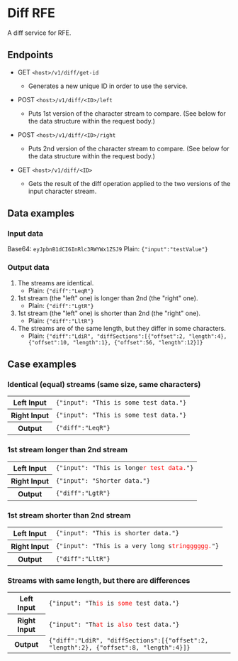 # Diff RFE

A diff service for RFE.


## Endpoints

- GET `<host>/v1/diff/get-id`
  - Generates a new unique ID in order to use the service.

- POST `<host>/v1/diff/<ID>/left`
  - Puts 1st version of the character stream to compare. (See below for the data structure within the request body.)

- POST `<host>/v1/diff/<ID>/right`
  - Puts 2nd version of the character stream to compare. (See below for the data structure within the request body.)

- GET `<host>/v1/diff/<ID>`
  - Gets the result of the diff operation applied to the two versions of the input character stream.


## Data examples

### Input data

Base64: `eyJpbnB1dCI6InRlc3RWYWx1ZSJ9`
Plain:  `{"input":"testValue"}`

### Output data

1. The streams are identical.
   - Plain: `{"diff":"LeqR"}`
2. 1st stream (the "left" one) is longer than 2nd (the "right" one).
   - Plain: `{"diff":"LgtR"}`
3. 1st stream (the "left" one) is shorter than 2nd (the "right" one).
   - Plain: `{"diff":"LltR"}`
4. The streams are of the same length, but they differ in some characters.
   - Plain: `{"diff":"LdiR", "diffSections":[{"offset":2, "length":4}, {"offset":10, "length":1}, {"offset":56, "length":12}]}`


## Case examples

### Identical (equal) streams (same size, same characters)

<table>
    <tr>
        <th>Left Input</th><td><code>{"input": "This is some test data."}</code></td>
    </tr>
    <tr>
        <th>Right Input</th><td><code>{"input": "This is some test data."}</code></td>
    </tr>
    <tr>
        <th>Output</th><td><code>{"diff":"LeqR"}</code></td>
    </tr>
</table>



### 1st stream longer than 2nd stream

<table>
    <tr>
        <th>Left Input</th><td><code>{"input": "This is longe<span style="color: red;">r test data.</span>"}</code></td>
    </tr>
    <tr>
        <th>Right Input</th><td><code>{"input": "Shorter data."}</code></td>
    </tr>
    <tr>
        <th>Output</th><td><code>{"diff":"LgtR"}</code></td>
    </tr>
</table>



### 1st stream shorter than 2nd stream

<table>
    <tr>
        <th>Left Input</th><td><code>{"input": "This is shorter data."}</code></td>
    </tr>
    <tr>
        <th>Right Input</th><td><code>{"input": "This is a very long s<span style="color: red;">tringggggg.</span>"}</code></td>
    </tr>
    <tr>
        <th>Output</th><td><code>{"diff":"LltR"}</code></td>
    </tr>
</table>



### Streams with same length, but there are differences

<table>
    <tr>
        <th>Left Input</th><td><code>{"input": "Th<span style="color: red;">is</span> is <span style="color: red;">some</span> test data."}</code></td>
    </tr>
    <tr>
        <th>Right Input</th><td><code>{"input": "Th<span style="color: red;">at</span> is <span style="color: red;">also</span> test data."}</code></td>
    </tr>
    <tr>
        <th>Output</th><td><code>{"diff":"LdiR", "diffSections":[{"offset":2, "length":2}, {"offset":8, "length":4}]}</code></td>
    </tr>
</table>
